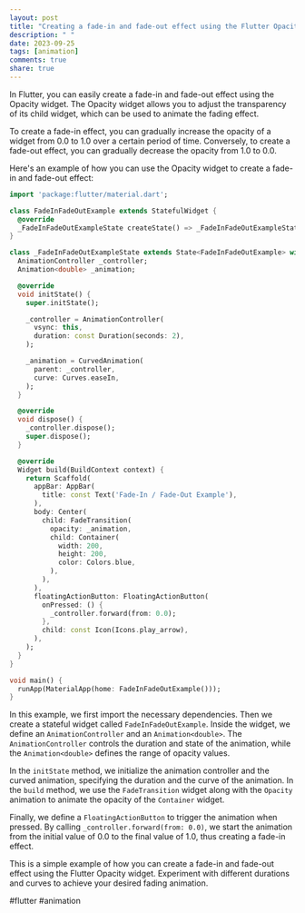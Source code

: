 ```yaml
---
layout: post
title: "Creating a fade-in and fade-out effect using the Flutter Opacity widget"
description: " "
date: 2023-09-25
tags: [animation]
comments: true
share: true
---
```


In Flutter, you can easily create a fade-in and fade-out effect using the Opacity widget. The Opacity widget allows you to adjust the transparency of its child widget, which can be used to animate the fading effect.

To create a fade-in effect, you can gradually increase the opacity of a widget from 0.0 to 1.0 over a certain period of time. Conversely, to create a fade-out effect, you can gradually decrease the opacity from 1.0 to 0.0.

Here's an example of how you can use the Opacity widget to create a fade-in and fade-out effect:

```dart
import 'package:flutter/material.dart';

class FadeInFadeOutExample extends StatefulWidget {
  @override
  _FadeInFadeOutExampleState createState() => _FadeInFadeOutExampleState();
}

class _FadeInFadeOutExampleState extends State<FadeInFadeOutExample> with SingleTickerProviderStateMixin {
  AnimationController _controller;
  Animation<double> _animation;

  @override
  void initState() {
    super.initState();

    _controller = AnimationController(
      vsync: this,
      duration: const Duration(seconds: 2),
    );

    _animation = CurvedAnimation(
      parent: _controller,
      curve: Curves.easeIn,
    );
  }

  @override
  void dispose() {
    _controller.dispose();
    super.dispose();
  }

  @override
  Widget build(BuildContext context) {
    return Scaffold(
      appBar: AppBar(
        title: const Text('Fade-In / Fade-Out Example'),
      ),
      body: Center(
        child: FadeTransition(
          opacity: _animation,
          child: Container(
            width: 200,
            height: 200,
            color: Colors.blue,
          ),
        ),
      ),
      floatingActionButton: FloatingActionButton(
        onPressed: () {
          _controller.forward(from: 0.0);
        },
        child: const Icon(Icons.play_arrow),
      ),
    );
  }
}

void main() {
  runApp(MaterialApp(home: FadeInFadeOutExample()));
}
```

In this example, we first import the necessary dependencies. Then we create a stateful widget called `FadeInFadeOutExample`. Inside the widget, we define an `AnimationController` and an `Animation<double>`. The `AnimationController` controls the duration and state of the animation, while the `Animation<double>` defines the range of opacity values.

In the `initState` method, we initialize the animation controller and the curved animation, specifying the duration and the curve of the animation. In the `build` method, we use the `FadeTransition` widget along with the `Opacity` animation to animate the opacity of the `Container` widget.

Finally, we define a `FloatingActionButton` to trigger the animation when pressed. By calling `_controller.forward(from: 0.0)`, we start the animation from the initial value of 0.0 to the final value of 1.0, thus creating a fade-in effect.

This is a simple example of how you can create a fade-in and fade-out effect using the Flutter Opacity widget. Experiment with different durations and curves to achieve your desired fading animation.

#flutter #animation